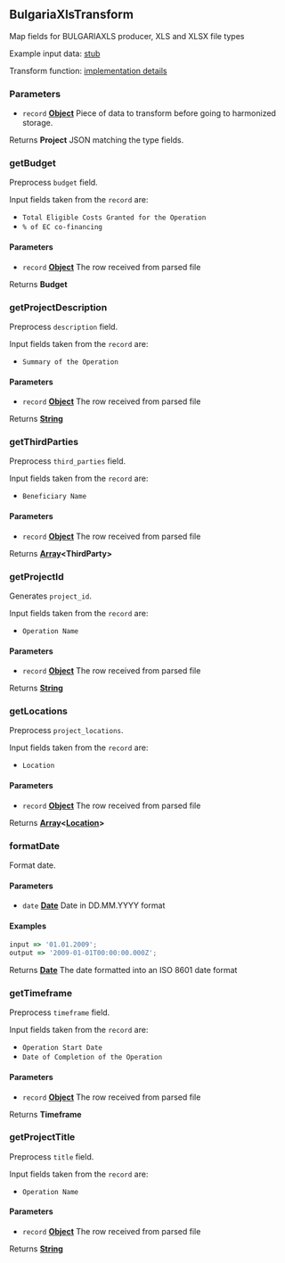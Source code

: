 <!-- Generated by documentation.js. Update this documentation by updating the source code. -->

## BulgariaXlsTransform

Map fields for BULGARIAXLS producer, XLS and XLSX file types

Example input data: [stub][1]

Transform function: [implementation details][2]

### Parameters

- `record` **[Object][3]** Piece of data to transform before going to harmonized storage.

Returns **Project** JSON matching the type fields.

### getBudget

Preprocess `budget` field.

Input fields taken from the `record` are:

- `Total Eligible Costs Granted for the Operation`
- `% of EC co-financing`

#### Parameters

- `record` **[Object][3]** The row received from parsed file

Returns **Budget**

### getProjectDescription

Preprocess `description` field.

Input fields taken from the `record` are:

- `Summary of the Operation`

#### Parameters

- `record` **[Object][3]** The row received from parsed file

Returns **[String][4]**

### getThirdParties

Preprocess `third_parties` field.

Input fields taken from the `record` are:

- `Beneficiary Name`

#### Parameters

- `record` **[Object][3]** The row received from parsed file

Returns **[Array][5]&lt;ThirdParty>**

### getProjectId

Generates `project_id`.

Input fields taken from the `record` are:

- `Operation Name`

#### Parameters

- `record` **[Object][3]** The row received from parsed file

Returns **[String][4]**

### getLocations

Preprocess `project_locations`.

Input fields taken from the `record` are:

- `Location`

#### Parameters

- `record` **[Object][3]** The row received from parsed file

Returns **[Array][5]&lt;[Location][6]>**

### formatDate

Format date.

#### Parameters

- `date` **[Date][7]** Date in DD.MM.YYYY format

#### Examples

```javascript
input => '01.01.2009';
output => '2009-01-01T00:00:00.000Z';
```

Returns **[Date][7]** The date formatted into an ISO 8601 date format

### getTimeframe

Preprocess `timeframe` field.

Input fields taken from the `record` are:

- `Operation Start Date`
- `Date of Completion of the Operation`

#### Parameters

- `record` **[Object][3]** The row received from parsed file

Returns **Timeframe**

### getProjectTitle

Preprocess `title` field.

Input fields taken from the `record` are:

- `Operation Name`

#### Parameters

- `record` **[Object][3]** The row received from parsed file

Returns **[String][4]**

[1]: https://github.com/ec-europa/eubfr-data-lake/blob/master/services/ingestion/etl/bulgaria/xls/test/stubs/record.json
[2]: https://github.com/ec-europa/eubfr-data-lake/blob/master/services/ingestion/etl/bulgaria/xls/src/lib/transform.js
[3]: https://developer.mozilla.org/docs/Web/JavaScript/Reference/Global_Objects/Object
[4]: https://developer.mozilla.org/docs/Web/JavaScript/Reference/Global_Objects/String
[5]: https://developer.mozilla.org/docs/Web/JavaScript/Reference/Global_Objects/Array
[6]: https://developer.mozilla.org/docs/Web/API/Location
[7]: https://developer.mozilla.org/docs/Web/JavaScript/Reference/Global_Objects/Date
